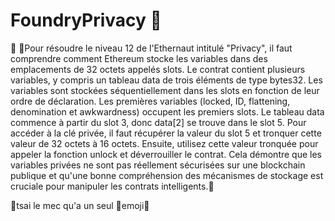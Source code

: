 # FoundryPrivacy 🚀

🚀
🚀Pour résoudre le niveau 12 de l'Ethernaut intitulé "Privacy", il faut comprendre comment Ethereum stocke les variables dans des emplacements de 32 octets appelés slots. Le contrat contient plusieurs variables, y compris un tableau data de trois éléments de type bytes32. Les variables sont stockées séquentiellement dans les slots en fonction de leur ordre de déclaration. Les premières variables (locked, ID, flattening, denomination et awkwardness) occupent les premiers slots. Le tableau data commence à partir du slot 3, donc data[2] se trouve dans le slot 5. Pour accéder à la clé privée, il faut récupérer la valeur du slot 5 et tronquer cette valeur de 32 octets à 16 octets. Ensuite, utilisez cette valeur tronquée pour appeler la fonction unlock et déverrouiller le contrat. Cela démontre que les variables privées ne sont pas réellement sécurisées sur une blockchain publique et qu'une bonne compréhension des mécanismes de stockage est cruciale pour manipuler les contrats intelligents.🚀

🚀tsai le mec qu'a un seul 🚀emoji🚀
